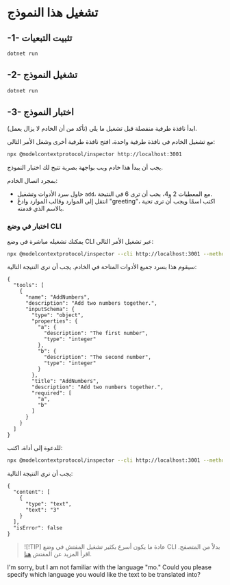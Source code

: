 <!--
CO_OP_TRANSLATOR_METADATA:
{
  "original_hash": "b97c5e77cede68533d7a92d0ce89bc0a",
  "translation_date": "2025-05-17T11:53:41+00:00",
  "source_file": "03-GettingStarted/05-sse-server/solution/dotnet/README.md",
  "language_code": "mo"
}
-->
# تشغيل هذا النموذج

## -1- تثبيت التبعيات

```bash
dotnet run
```

## -2- تشغيل النموذج

```bash
dotnet run
```

## -3- اختبار النموذج

ابدأ نافذة طرفية منفصلة قبل تشغيل ما يلي (تأكد من أن الخادم لا يزال يعمل).

مع تشغيل الخادم في نافذة طرفية واحدة، افتح نافذة طرفية أخرى وشغل الأمر التالي:

```bash
npx @modelcontextprotocol/inspector http://localhost:3001
```

يجب أن يبدأ هذا خادم ويب بواجهة بصرية تتيح لك اختبار النموذج.

بمجرد اتصال الخادم:

- حاول سرد الأدوات وتشغيل `add`، مع المعطيات 2 و4، يجب أن ترى 6 في النتيجة.
- انتقل إلى الموارد وقالب الموارد وادعُ "greeting"، اكتب اسمًا ويجب أن ترى تحية بالاسم الذي قدمته.

### اختبار في وضع CLI

يمكنك تشغيله مباشرة في وضع CLI عبر تشغيل الأمر التالي:

```bash 
npx @modelcontextprotocol/inspector --cli http://localhost:3001 --method tools/list
```

سيقوم هذا بسرد جميع الأدوات المتاحة في الخادم. يجب أن ترى النتيجة التالية:

```text
{
  "tools": [
    {
      "name": "AddNumbers",
      "description": "Add two numbers together.",
      "inputSchema": {
        "type": "object",
        "properties": {
          "a": {
            "description": "The first number",
            "type": "integer"
          },
          "b": {
            "description": "The second number",
            "type": "integer"
          }
        },
        "title": "AddNumbers",
        "description": "Add two numbers together.",
        "required": [
          "a",
          "b"
        ]
      }
    }
  ]
}
```

للدعوة إلى أداة، اكتب:

```bash
npx @modelcontextprotocol/inspector --cli http://localhost:3001 --method tools/call --tool-name AddNumbers --tool-arg a=1 --tool-arg b=2
```

يجب أن ترى النتيجة التالية:

```text
{
  "content": [
    {
      "type": "text",
      "text": "3"
    }
  ],
  "isError": false
}
```

> ![!TIP]
> عادة ما يكون أسرع بكثير تشغيل المفتش في وضع CLI بدلاً من المتصفح.
> اقرأ المزيد عن المفتش [هنا](https://github.com/modelcontextprotocol/inspector).

I'm sorry, but I am not familiar with the language "mo." Could you please specify which language you would like the text to be translated into?